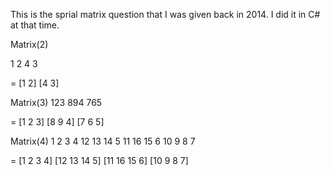 This is the sprial matrix question that I was given back in 2014. I did it in C# at that time.

Matrix(2)

1 2
4 3

= [1 2] [4 3]

Matrix(3)
123
894
765

= [1 2 3] [8 9 4] [7 6 5]

Matrix(4)
1  2  3  4
12 13 14 5
11 16 15 6
10 9  8  7

= [1 2 3 4] [12 13 14 5] [11 16 15 6] [10 9 8 7]